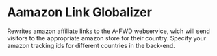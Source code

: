 Aamazon Link Globalizer
======

Rewrites amazon affiliate links to the A-FWD webservice, wich will send visitors to the appropriate amazon store 
for their country. Specify your amazon tracking ids for different countries in the back-end.
